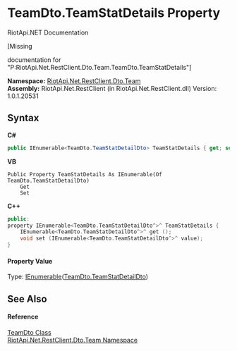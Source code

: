 # TeamDto.TeamStatDetails Property 
RiotApi.NET Documentation 

\[Missing <summary> documentation for "P:RiotApi.Net.RestClient.Dto.Team.TeamDto.TeamStatDetails"\]

**Namespace:**&nbsp;<a href="744a30f7-23c0-2c94-a458-a0b4d260bb19">RiotApi.Net.RestClient.Dto.Team</a><br />**Assembly:**&nbsp;RiotApi.Net.RestClient (in RiotApi.Net.RestClient.dll) Version: 1.0.1.20531

## Syntax

**C#**<br />
``` C#
public IEnumerable<TeamDto.TeamStatDetailDto> TeamStatDetails { get; set; }
```

**VB**<br />
``` VB
Public Property TeamStatDetails As IEnumerable(Of TeamDto.TeamStatDetailDto)
	Get
	Set
```

**C++**<br />
``` C++
public:
property IEnumerable<TeamDto.TeamStatDetailDto^>^ TeamStatDetails {
	IEnumerable<TeamDto.TeamStatDetailDto^>^ get ();
	void set (IEnumerable<TeamDto.TeamStatDetailDto^>^ value);
}
```


#### Property Value
Type: <a href="http://msdn2.microsoft.com/en-us/library/9eekhta0" target="_blank">IEnumerable</a>(<a href="b36d0594-55da-6f0c-012e-7ee276c0e5b6">TeamDto.TeamStatDetailDto</a>)

## See Also


#### Reference
<a href="5dcbfdf3-621c-36ff-76d9-5a0b9f5f9b53">TeamDto Class</a><br /><a href="744a30f7-23c0-2c94-a458-a0b4d260bb19">RiotApi.Net.RestClient.Dto.Team Namespace</a><br />